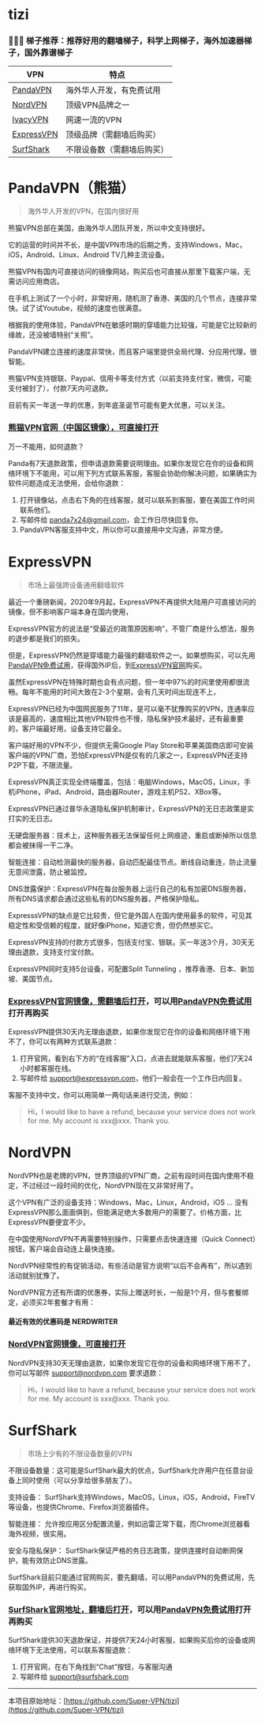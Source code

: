 # tizi
### 🍎🍎🍎  梯子推荐：推荐好用的翻墙梯子，科学上网梯子，海外加速器梯子，国外靠谱梯子

|  VPN   | 特点  |
|  ----  | ----  |
| [PandaVPN](https://www.panhdpe.xyz/r/22216799) | 海外华人开发，有免费试用 |
| [NordVPN](https://go.nordlocker.net/aff_c?offer_id=15&aff_id=38201&url_id=6063&aff_sub=github&aff_click_id=supertz) | 顶级VPN品牌之一 |
| [IvacyVPN](https://www.ivacykodi.com/easter-deal-2020/?aff=91814&data1=github&data2=supertz) | 网速一流的VPN |
| [ExpressVPN](https://www.xvbelink.com/?a_fid=tizi_vpn&chan=github&data1=supertz) | 顶级品牌（需翻墙后购买）|
| [SurfShark](https://get.surfshark.net/aff_c?offer_id=6&aff_id=3401) | 不限设备数（需翻墙后购买） |


# PandaVPN（熊猫）

> 海外华人开发的VPN，在国内很好用

熊猫VPN总部在美国，由海外华人团队开发，所以中文支持很好。

它的运营的时间并不长，是中国VPN市场的后期之秀，支持Windows，Mac，iOS，Android、Linux、Android TV几种主流设备。

熊猫VPN有国内可直接访问的镜像网站，购买后也可直接从那里下载客户端，无需访问应用商店。



在手机上测试了一个小时，非常好用，随机测了香港、美国的几个节点，连接非常快。试了试Youtube，视频的速度也很满意。



根据我的使用体验，PandaVPN在敏感时期的穿墙能力比较强，可能是它比较新的缘故，还没被墙特别“关照”。

PandaVPN建立连接的速度非常快，而且客户端里提供全局代理、分应用代理，很智能。



熊猫VPN支持银联、Paypal、信用卡等支付方式（以前支持支付宝，微信，可能支付被封了），付款7天内可退款。

目前有买一年送一年的优惠，到年底圣诞节可能有更大优惠，可以关注。



### [熊猫VPN官网（中国区镜像），可直接打开](https://www.panhdpe.xyz/r/22216799)



万一不能用，如何退款？

Panda有7天退款政策，但申请退款需要说明理由。如果你发现它在你的设备和网络环境下不能用，可以用下列方式联系客服，客服会协助你解决问题，如果确实为软件问题造成无法使用，会给你退款：

1. 打开镜像站，点击右下角的在线客服，就可以联系到客服，要在美国工作时间联系他们。
2. 写邮件给 panda7x24@gmail.com，会工作日尽快回复你。
3. PandaVPN客服支持中文，所以你可以直接用中文沟通，非常方便。


# ExpressVPN

> 市场上最强跨设备通用翻墙软件

最近一个重磅新闻，2020年9月起，ExpressVPN不再提供大陆用户可直接访问的镜像，但不影响客户端本身在国内使用，

ExpressVPN官方的说法是“受最近的政策原因影响”，不管厂商是什么想法，服务的退步都是我们的损失。

但是，ExpressVPN仍然是穿墙能力最强的翻墙软件之一。如果想购买，可以先用[PandaVPN免费试用](https://www.panhdpe.xyz/r/22216799)，获得国外IP后，到[ExpressVPN官网](https://www.xvbelink.com/?a_fid=tizi_vpn&chan=github&data1=supertz)购买。

虽然ExpressVPN在特殊时期也会有点问题，但一年中97%的时间里使用都很流畅。每年不能用的时间大致在2-3个星期，会有几天时间出现连不上，

ExpressVPN已经为中国网民服务了11年，是可以毫不犹豫购买的VPN，连通率应该是最高的，速度相比其他VPN软件也不慢，隐私保护技术最好，还有最重要的，客户端最好用，设备支持它最全。



客户端好用的VPN不少，但提供无需Google Play Store和苹果美国商店即可安装客户端的VPN厂商，恐怕ExpressVPN是仅有的几家之一，ExpressVPN还支持P2P下载，不限流量。

ExpressVPN真正实现全终端覆盖，包括：电脑Windows，MacOS，Linux，手机iPhone，iPad、Android，路由器Router，游戏主机PS2、XBox等。



ExpressVPN已通过普华永道隐私保护机制审计，ExpressVPN的无日志政策是实打实的无日志。

无硬盘服务器：技术上，这种服务器无法保留任何上网痕迹，重启或断掉所以信息都会被抹得一干二净。

智能连接：自动检测最快的服务器，自动匹配最佳节点。断线自动重连，防止流量无意间泄露，防止被监控。

DNS泄露保护：ExpressVPN在每台服务器上运行自己的私有加密DNS服务器，所有DNS请求都会通过这些私有的DNS服务器，严格保护隐私。

ExpresssVPN的缺点是它比较贵，但它是外国人在国内使用最多的软件，可见其稳定性和受信赖的程度，就好像iPhone，知道它贵，但仍然想买它。

ExpressVPN支持的付款方式很多，包括支付宝、银联。买一年送3个月，30天无理由退款，支持支付宝付款。



ExpressVPN同时支持5台设备，可配置Split Tunneling ，推荐香港、日本、新加坡、美国节点。

### [ExpressVPN官网镜像，需翻墙后打开](https://www.xvbelink.com/?a_fid=tizi_vpn&chan=github&data1=supertz)，可以用[PandaVPN免费试用](https://www.panhdpe.xyz/r/22216799)打开再购买



ExpressVPN提供30天内无理由退款，如果你发现它在你的设备和网络环境下用不了，你可以有两种方式联系退款：

1. 打开官网，看到右下方的“在线客服”入口，点进去就能联系客服，他们7天24小时都客服在线。
2. 写邮件给 support@expressvpn.com，他们一般会在一个工作日内回复。

客服不支持中文，你可以用简单一两句话来进行交流，例如：

> Hi，I would like to have a refund, because your service does not work for me. My account is xxx@xxx. Thank you.


# NordVPN

NordVPN也是老牌的VPN，世界顶级的VPN厂商，之前有段时间在国内使用不稳定，不过经过一段时间的优化，NordVPN现在又非常好用了。



这个VPN有广泛的设备支持：Windows，Mac，Linux，Android，iOS … 没有ExpressVPN那么面面俱到，但能满足绝大多数用户的需要了。价格方面，比ExpressVPN要便宜不少。



在中国使用NordVPN不再需要特别操作，只需要点击快速连接（Quick Connect）按钮，客户端会自动连上最快连接。

NordVPN经常性的有促销活动，有些活动是官方说明“以后不会再有”，所以遇到活动就别犹豫了。

NordVPN官方还有所谓的优惠券，实际上赠送时长，一般是1个月，但与套餐绑定，必须买2年套餐才有用：



#### 最近有效的优惠码是 NERDWRITER


### [NordVPN官网镜像，可直接打开](https://go.nordlocker.net/aff_c?offer_id=15&aff_id=38201&url_id=6063&aff_sub=github&aff_click_id=supertz)



NordVPN支持30天无理由退款，如果你发现它在你的设备和网络环境下用不了，你可以写邮件 support@nordvpn.com 要求退款：

> Hi，I would like to have a refund, because your service does not work for me. My account is xxx@xxx. Thank you.


# SurfShark

> 市场上少有的不限设备数量的VPN

不限设备数量：这可能是SurfShark最大的优点，SurfShark允许用户在任意台设备上同时使用（可以分享给很多朋友了）。

支持设备： SurfShark支持Windows，MacOS，Linux，iOS，Android，FireTV等设备，也提供Chrome、Firefox浏览器插件。

智能连接： 允许按应用区分配置流量，例如迅雷正常下载，而Chrome浏览器看海外视频，很实用。

安全与隐私保护： SurfShark保证严格的务日志政策，提供连接时自动断网保护，能有效防止DNS泄露。



SurfShark目前只能通过官网购买，要先翻墙，可以用PandaVPN的免费试用，先获取国外IP，再进行购买。

### [SurfShark官网地址，翻墙后打开](https://get.surfshark.net/aff_c?offer_id=6&aff_id=3401)，可以用[PandaVPN免费试用](https://www.panhdpe.xyz/r/22216799)打开再购买



SurfShark提供30天退款保证，并提供7天24小时客服，如果购买后你的设备或网络环境下无法使用，可以联系客服退款：

1. 打开官网，在右下角找到“Chat”按钮，与客服沟通
2. 写邮件给 support@surfshark.com


---

本项目原始地址：[https://github.com/Super-VPN/tizi](https://github.com/Super-VPN/tizi)
